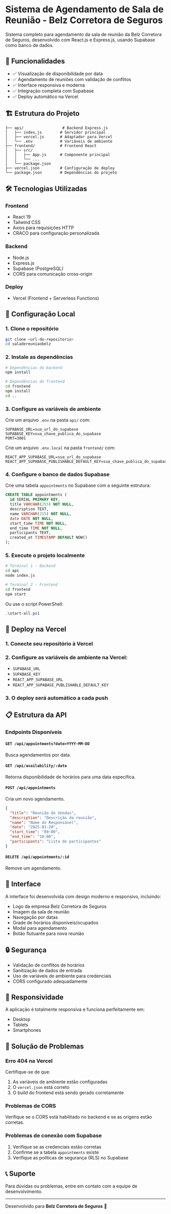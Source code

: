 # Sistema de Agendamento de Sala de Reunião - Belz Corretora de Seguros

Sistema completo para agendamento da sala de reunião da Belz Corretora de Seguros, desenvolvido com React.js e Express.js, usando Supabase como banco de dados.

## 🚀 Funcionalidades

- ✅ Visualização de disponibilidade por data
- ✅ Agendamento de reuniões com validação de conflitos
- ✅ Interface responsiva e moderna
- ✅ Integração completa com Supabase
- ✅ Deploy automático na Vercel

## 🏗️ Estrutura do Projeto

```
├── api/                 # Backend Express.js
│   ├── index.js        # Servidor principal
│   ├── vercel.js       # Adaptador para Vercel
│   └── .env            # Variáveis de ambiente
├── frontend/           # Frontend React
│   ├── src/
│   │   ├── App.js      # Componente principal
│   │   └── ...
│   └── package.json
├── vercel.json         # Configuração de deploy
└── package.json        # Dependências do projeto
```

## 🛠️ Tecnologias Utilizadas

### Frontend
- React 19
- Tailwind CSS
- Axios para requisições HTTP
- CRACO para configuração personalizada

### Backend
- Node.js
- Express.js
- Supabase (PostgreSQL)
- CORS para comunicação cross-origin

### Deploy
- Vercel (Frontend + Serverless Functions)

## 🔧 Configuração Local

### 1. Clone o repositório
```bash
git clone <url-do-repositorio>
cd saladereuniaobelz
```

### 2. Instale as dependências
```bash
# Dependências do backend
npm install

# Dependências do frontend
cd frontend
npm install
cd ..
```

### 3. Configure as variáveis de ambiente

Crie um arquivo `.env` na pasta `api/` com:
```
SUPABASE_URL=sua_url_do_supabase
SUPABASE_KEY=sua_chave_publica_do_supabase
PORT=3001
```

Crie um arquivo `.env.local` na pasta `frontend/` com:
```
REACT_APP_SUPABASE_URL=sua_url_do_supabase
REACT_APP_SUPABASE_PUBLISHABLE_DEFAULT_KEY=sua_chave_publica_do_supabase
```

### 4. Configure o banco de dados Supabase

Crie uma tabela `appointments` no Supabase com a seguinte estrutura:

```sql
CREATE TABLE appointments (
  id SERIAL PRIMARY KEY,
  title VARCHAR(255) NOT NULL,
  description TEXT,
  name VARCHAR(255) NOT NULL,
  date DATE NOT NULL,
  start_time TIME NOT NULL,
  end_time TIME NOT NULL,
  participants TEXT,
  created_at TIMESTAMP DEFAULT NOW()
);
```

### 5. Execute o projeto localmente

```bash
# Terminal 1 - Backend
cd api
node index.js

# Terminal 2 - Frontend
cd frontend
npm start
```

Ou use o script PowerShell:
```powershell
.\start-all.ps1
```

## 🚀 Deploy na Vercel

### 1. Conecte seu repositório à Vercel

### 2. Configure as variáveis de ambiente na Vercel:
- `SUPABASE_URL`
- `SUPABASE_KEY`
- `REACT_APP_SUPABASE_URL`
- `REACT_APP_SUPABASE_PUBLISHABLE_DEFAULT_KEY`

### 3. O deploy será automático a cada push

## 📋 Estrutura da API

### Endpoints Disponíveis

#### `GET /api/appointments?date=YYYY-MM-DD`
Busca agendamentos por data.

#### `GET /api/availability/:date`
Retorna disponibilidade de horários para uma data específica.

#### `POST /api/appointments`
Cria um novo agendamento.
```json
{
  "title": "Reunião de Vendas",
  "description": "Descrição da reunião",
  "name": "Nome do Responsável",
  "date": "2025-01-20",
  "start_time": "09:00",
  "end_time": "10:00",
  "participants": "Lista de participantes"
}
```

#### `DELETE /api/appointments/:id`
Remove um agendamento.

## 🎨 Interface

A interface foi desenvolvida com design moderno e responsivo, incluindo:
- Logo da empresa Belz Corretora de Seguros
- Imagem da sala de reunião
- Navegação por datas
- Grade de horários disponíveis/ocupados
- Modal para agendamento
- Botão flutuante para nova reunião

## 🔒 Segurança

- Validação de conflitos de horários
- Sanitização de dados de entrada
- Uso de variáveis de ambiente para credenciais
- CORS configurado adequadamente

## 📱 Responsividade

A aplicação é totalmente responsiva e funciona perfeitamente em:
- Desktop
- Tablets
- Smartphones

## 🐛 Solução de Problemas

### Erro 404 na Vercel
Certifique-se de que:
1. As variáveis de ambiente estão configuradas
2. O `vercel.json` está correto
3. O build do frontend está sendo gerado corretamente

### Problemas de CORS
Verifique se o CORS está habilitado no backend e se as origens estão corretas.

### Problemas de conexão com Supabase
1. Verifique se as credenciais estão corretas
2. Confirme se a tabela `appointments` existe
3. Verifique as políticas de segurança (RLS) no Supabase

## 📞 Suporte

Para dúvidas ou problemas, entre em contato com a equipe de desenvolvimento.

---

Desenvolvido para **Belz Corretora de Seguros** 🏢